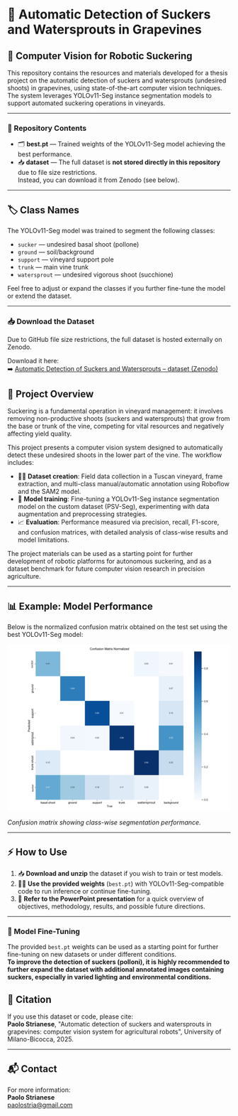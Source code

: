 # 🍇 Automatic Detection of Suckers and Watersprouts in Grapevines  
## 🤖 Computer Vision for Robotic Suckering

This repository contains the resources and materials developed for a thesis project on the automatic detection of suckers and watersprouts (undesired shoots) in grapevines, using state-of-the-art computer vision techniques. The system leverages YOLOv11-Seg instance segmentation models to support automated suckering operations in vineyards.

---

### 📂 Repository Contents

- 🗂️ **best.pt** — Trained weights of the YOLOv11-Seg model achieving the best performance.
- 📥 **dataset** — The full dataset is **not stored directly in this repository** due to file size restrictions.  
  Instead, you can download it from Zenodo (see below).

---


## 🏷️ Class Names

The YOLOv11-Seg model was trained to segment the following classes:

- `sucker` — undesired basal shoot (pollone)
- `ground` — soil/background
- `support` — vineyard support pole
- `trunk` — main vine trunk
- `watersprout` — undesired vigorous shoot (succhione)

Feel free to adjust or expand the classes if you further fine-tune the model or extend the dataset.

---


### 📥 Download the Dataset

Due to GitHub file size restrictions, the full dataset is hosted externally on Zenodo.

Download it here:  
➡️ [Automatic Detection of Suckers and Watersprouts – dataset (Zenodo)](https://zenodo.org/records/16020164)

## 🌱 Project Overview

Suckering is a fundamental operation in vineyard management: it involves removing non-productive shoots (suckers and watersprouts) that grow from the base or trunk of the vine, competing for vital resources and negatively affecting yield quality.

This project presents a computer vision system designed to automatically detect these undesired shoots in the lower part of the vine. The workflow includes:

- 🧑‍🌾 **Dataset creation**: Field data collection in a Tuscan vineyard, frame extraction, and multi-class manual/automatic annotation using Roboflow and the SAM2 model.
- 🧠 **Model training**: Fine-tuning a YOLOv11-Seg instance segmentation model on the custom dataset (PSV-Seg), experimenting with data augmentation and preprocessing strategies.
- 📈 **Evaluation**: Performance measured via precision, recall, F1-score, and confusion matrices, with detailed analysis of class-wise results and model limitations.

The project materials can be used as a starting point for further development of robotic platforms for autonomous suckering, and as a dataset benchmark for future computer vision research in precision agriculture.

---


## 📊 Example: Model Performance

Below is the normalized confusion matrix obtained on the test set using the best YOLOv11-Seg model:

<p align="center">
  <img src="images/confusion_matrix.png" width="500"/>
</p>

*Confusion matrix showing class-wise segmentation performance.*

---

## ⚡ How to Use

1. 📥 **Download and unzip** the dataset if you wish to train or test models.
2. 🏋️‍♂️ **Use the provided weights** (`best.pt`) with YOLOv11-Seg-compatible code to run inference or continue fine-tuning.
3. 📑 **Refer to the PowerPoint presentation** for a quick overview of objectives, methodology, results, and possible future directions.

---

### 🔄 Model Fine-Tuning

The provided `best.pt` weights can be used as a starting point for further fine-tuning on new datasets or under different conditions.  
**To improve the detection of suckers (polloni), it is highly recommended to further expand the dataset with additional annotated images containing suckers, especially in varied lighting and environmental conditions.**



## 📖 Citation

If you use this dataset or code, please cite:  
**Paolo Strianese**, "Automatic detection of suckers and watersprouts in grapevines: computer vision system for agricultural robots", University of Milano-Bicocca, 2025.

---

## 📬 Contact

For more information:  
**Paolo Strianese**  
paolostria@gmail.com

